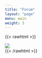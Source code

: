 ```yaml
---
title: "Forum"
layout: "page"
menu: main
weight: 3
---
```


{{< rawhtml >}}
<div class="row">
    <div class="col-12 mt-5">
	<a href="http://community.covid19alessandria.help/" target="_blank"><img src="/images/banner/forum.png" /></a>
</div>
{{< /rawhtml >}}
